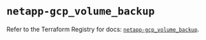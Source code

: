 # `netapp-gcp_volume_backup`

Refer to the Terraform Registry for docs: [`netapp-gcp_volume_backup`](https://registry.terraform.io/providers/netapp/netapp-gcp/24.6.0/docs/resources/volume_backup).
